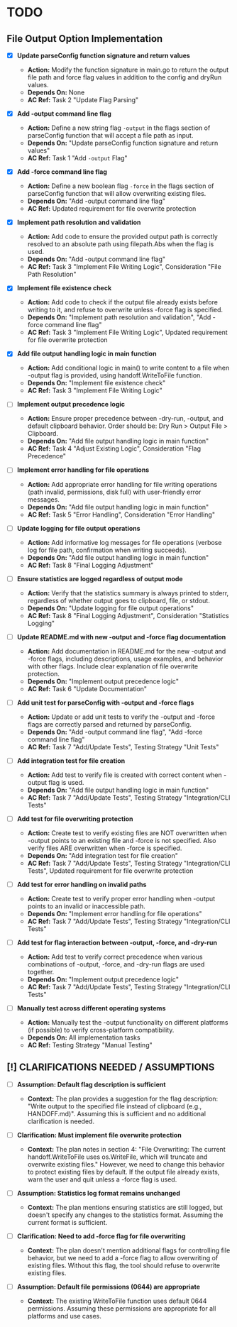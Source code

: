 # TODO

## File Output Option Implementation

- [x] **Update parseConfig function signature and return values**
  - **Action:** Modify the function signature in main.go to return the output file path and force flag values in addition to the config and dryRun values.
  - **Depends On:** None
  - **AC Ref:** Task 2 "Update Flag Parsing"

- [x] **Add -output command line flag**
  - **Action:** Define a new string flag `-output` in the flags section of parseConfig function that will accept a file path as input.
  - **Depends On:** "Update parseConfig function signature and return values"
  - **AC Ref:** Task 1 "Add `-output` Flag"

- [x] **Add -force command line flag**
  - **Action:** Define a new boolean flag `-force` in the flags section of parseConfig function that will allow overwriting existing files.
  - **Depends On:** "Add -output command line flag"
  - **AC Ref:** Updated requirement for file overwrite protection

- [x] **Implement path resolution and validation**
  - **Action:** Add code to ensure the provided output path is correctly resolved to an absolute path using filepath.Abs when the flag is used.
  - **Depends On:** "Add -output command line flag"
  - **AC Ref:** Task 3 "Implement File Writing Logic", Consideration "File Path Resolution"

- [x] **Implement file existence check**
  - **Action:** Add code to check if the output file already exists before writing to it, and refuse to overwrite unless -force flag is specified.
  - **Depends On:** "Implement path resolution and validation", "Add -force command line flag"
  - **AC Ref:** Task 3 "Implement File Writing Logic", Updated requirement for file overwrite protection

- [x] **Add file output handling logic in main function**
  - **Action:** Add conditional logic in main() to write content to a file when -output flag is provided, using handoff.WriteToFile function.
  - **Depends On:** "Implement file existence check"
  - **AC Ref:** Task 3 "Implement File Writing Logic"

- [ ] **Implement output precedence logic**
  - **Action:** Ensure proper precedence between -dry-run, -output, and default clipboard behavior. Order should be: Dry Run > Output File > Clipboard.
  - **Depends On:** "Add file output handling logic in main function"
  - **AC Ref:** Task 4 "Adjust Existing Logic", Consideration "Flag Precedence"

- [ ] **Implement error handling for file operations**
  - **Action:** Add appropriate error handling for file writing operations (path invalid, permissions, disk full) with user-friendly error messages.
  - **Depends On:** "Add file output handling logic in main function"
  - **AC Ref:** Task 5 "Error Handling", Consideration "Error Handling"

- [ ] **Update logging for file output operations**
  - **Action:** Add informative log messages for file operations (verbose log for file path, confirmation when writing succeeds).
  - **Depends On:** "Add file output handling logic in main function"
  - **AC Ref:** Task 8 "Final Logging Adjustment"

- [ ] **Ensure statistics are logged regardless of output mode**
  - **Action:** Verify that the statistics summary is always printed to stderr, regardless of whether output goes to clipboard, file, or stdout.
  - **Depends On:** "Update logging for file output operations"
  - **AC Ref:** Task 8 "Final Logging Adjustment", Consideration "Statistics Logging"

- [ ] **Update README.md with new -output and -force flag documentation**
  - **Action:** Add documentation in README.md for the new -output and -force flags, including descriptions, usage examples, and behavior with other flags. Include clear explanation of file overwrite protection.
  - **Depends On:** "Implement output precedence logic"
  - **AC Ref:** Task 6 "Update Documentation"

- [ ] **Add unit test for parseConfig with -output and -force flags**
  - **Action:** Update or add unit tests to verify the -output and -force flags are correctly parsed and returned by parseConfig.
  - **Depends On:** "Add -output command line flag", "Add -force command line flag"
  - **AC Ref:** Task 7 "Add/Update Tests", Testing Strategy "Unit Tests"

- [ ] **Add integration test for file creation**
  - **Action:** Add test to verify file is created with correct content when -output flag is used.
  - **Depends On:** "Add file output handling logic in main function"
  - **AC Ref:** Task 7 "Add/Update Tests", Testing Strategy "Integration/CLI Tests"

- [ ] **Add test for file overwriting protection**
  - **Action:** Create test to verify existing files are NOT overwritten when -output points to an existing file and -force is not specified. Also verify files ARE overwritten when -force is specified.
  - **Depends On:** "Add integration test for file creation"
  - **AC Ref:** Task 7 "Add/Update Tests", Testing Strategy "Integration/CLI Tests", Updated requirement for file overwrite protection

- [ ] **Add test for error handling on invalid paths**
  - **Action:** Create test to verify proper error handling when -output points to an invalid or inaccessible path.
  - **Depends On:** "Implement error handling for file operations"
  - **AC Ref:** Task 7 "Add/Update Tests", Testing Strategy "Integration/CLI Tests"

- [ ] **Add test for flag interaction between -output, -force, and -dry-run**
  - **Action:** Add test to verify correct precedence when various combinations of -output, -force, and -dry-run flags are used together.
  - **Depends On:** "Implement output precedence logic"
  - **AC Ref:** Task 7 "Add/Update Tests", Testing Strategy "Integration/CLI Tests"

- [ ] **Manually test across different operating systems**
  - **Action:** Manually test the -output functionality on different platforms (if possible) to verify cross-platform compatibility.
  - **Depends On:** All implementation tasks
  - **AC Ref:** Testing Strategy "Manual Testing"

## [!] CLARIFICATIONS NEEDED / ASSUMPTIONS

- [ ] **Assumption: Default flag description is sufficient**
  - **Context:** The plan provides a suggestion for the flag description: "Write output to the specified file instead of clipboard (e.g., HANDOFF.md)". Assuming this is sufficient and no additional clarification is needed.

- [ ] **Clarification: Must implement file overwrite protection**
  - **Context:** The plan notes in section 4: "File Overwriting: The current handoff.WriteToFile uses os.WriteFile, which will truncate and overwrite existing files." However, we need to change this behavior to protect existing files by default. If the output file already exists, warn the user and quit unless a -force flag is used.

- [ ] **Assumption: Statistics log format remains unchanged**
  - **Context:** The plan mentions ensuring statistics are still logged, but doesn't specify any changes to the statistics format. Assuming the current format is sufficient.

- [ ] **Clarification: Need to add -force flag for file overwriting**
  - **Context:** The plan doesn't mention additional flags for controlling file behavior, but we need to add a -force flag to allow overwriting of existing files. Without this flag, the tool should refuse to overwrite existing files.

- [ ] **Assumption: Default file permissions (0644) are appropriate**
  - **Context:** The existing WriteToFile function uses default 0644 permissions. Assuming these permissions are appropriate for all platforms and use cases.